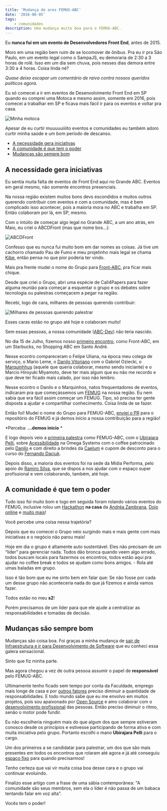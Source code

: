 ```yaml
---
title: 'Mudança de ares FEMUG-ABC'
date: '2016-06-05'
tags:
    - comunidades
description: Uma mudança muito boa para o FEMUG-ABC.
---
```


Eu **nunca fui em um evento de Desenvolvedores Front End**, antes de 2015.

Moro em uma região bem ruim de se locomover de ônibus. Pra eu ir pra São Paulo, em um evento legal como o SampaJS, eu demoraria de 2:30 a 3 horas de rolê. Isso em um dia sem chuva, pois nesses dias demora entre 3:30 a 4 horas. Coisa linda né? 

*Quase deixo escapar um comentário de raiva contra nossos queridos políticos agora.*

Eu só comecei a ir em eventos de Desenvolvimento Front End em SP quando eu comprei uma Motoca e mesmo assim, somente em 2016, pois comecei a trabalhar em SP e ficava mais fácil ir para os eventos e voltar pra casa.

![Minha motoca](https://s33.postimg.org/snax2z667/motoca.jpg)

Apesar de eu curtir muuuuuiiiito eventos e comunidades eu também adoro curtir minha saúde e um bom período de descanso.

<!-- vscode-markdown-toc -->
* [A necessidade gera iniciativas](#Anecessidadegerainiciativas)
* [A comunidade é que tem o poder](#Acomunidadequetemopoder)
* [Mudanças são sempre bom](#Mudanassosemprebom)

<!-- vscode-markdown-toc-config
	numbering=false
	autoSave=true
	/vscode-markdown-toc-config -->
<!-- /vscode-markdown-toc -->

## <a name='Anecessidadegerainiciativas'></a>A necessidade gera iniciativas

Eu sentia muita falta de eventos de Front End aqui no Grande ABC. Eventos em geral mesmo, não somente encontros presenciais.

Na nossa região existem muitos bons devs escondidos e muitos outros querendo contribuir com eventos e com a comunidade, mas é bem complicado isso acontecer, pois a maioria mora no ABC e trabalha em SP. Então colaboram por lá, em SP, mesmo.

Com o intúito de começar algo legal no Grande ABC, a um ano atrás, em Maio, eu criei o ABCDFront (mas que nome bos...):

![ABCDFront](https://s33.postimg.org/4hbnr6agv/Screenshot_from_2016_05_28_08_34_09.png)

Confesso que eu nunca fui muito bom em dar nomes as coisas. Já tive um cachorro chamado Pau de Fumo e meu projetinho mais legal se chama [Kibe](https://github.com/woliveiras/kibe), então pensa no que pior poderia ter vindo.

Mais pra frente mudei o nome do Grupo para [Front-ABC](https://github.com/front-abc), pra ficar mais chique.

Desde que criei o Grupo, abri uma espécie de Call4Papers para fazer alguma reunião para começar a esquentar o grupo e os debates sobre tecnologia ou palestras começacem a pegar na região.

Recebi, logo de cara, milhares de pessoas querendo contribuir:

![Milhares de pessoas querendo palestrar](https://s33.postimg.org/aylp9wxkv/Screenshot_from_2016_06_05_12_42_09.png)

Esses caras estão no grupo até hoje e colaboram muito! 

Sem essas pessoas, a nossa comunidade ([ABC-Dev](https://github.com/abc-dev)) não teria nascido.

No dia 15 de Julho, fizemos nosso [primeiro encontro](https://www.meetup.com/pt-BR/femug-abc/events/223452463/), como Front-ABC, em um Starbucks, no Shopping ABC em Santo André.

Nesse econtro compareceram o Felipe Uliana, na época meu colega de serviço, o Mario Leme, o [Danilo Vitoriano](https://twitter.com/danvitoriano) com o Gabriel Oziecki,  o [Marquinhhus](https://twitter.com/marquinhusgonc) (aquele que queria colaborar, mesmo sendo iniciante) e o Marcio Hiroyuki Miyamoto, deve ter mais algum que eu não me recordo e que deve ter ficado mais calado, por isso não lembro.

Nesse econtro o Danilo e o Marquinhos, natos frequentadores de eventos, indicaram pra que começássemos um [FEMUG](https://github.com/femug/femug) na nossa região. Eu nem sabia que era fácil assim começar um FEMUG. Tipo, só precisa ter gente disposta a ajudar e compartilhar conhecimento. Coisa linda de se fazer.

Então foi! Mudei o nome do Grupo para FEMUG-ABC, [enviei o PR](https://github.com/femug/femug/commit/c1d74ab3d0c90e235dd13f6c8e757363ee727513) para o repositório do FEMUG e já demos início a nossa contribuição para a região!

*Perceba: **...demos início** *

E logo depois veio a [primeira palestra](https://www.meetup.com/pt-BR/femug-abc/events/222745657/) como FEMUG-ABC, com o [Ubirajara Pelli](https://twitter.com/ubirajarapelli), sobre [Acessibilidade](https://femug-abc.github.io/femug-1-acessibilidade) na Omega Systems com o coffee patrocinado pelo [Danilo](https://www.fullcircle.com.br/) e com direito a brindes da [Caelum](https://www.caelum.com.br/) e cupom de desconto para o curso do [Fernando Daciuk](https://blog.da2k.com.br/cursos/).

Depois disso, a maioria dos eventos foi na sede da Midia Performa, pelo apoio do [Ramiro Silva](https://twitter.com/Ramirodss), que se dispos a nos ajudar com o espaço super profissional e vem colaborando, também, até hoje.

## <a name='Acomunidadequetemopoder'></a>A comunidade é que tem o poder

Tudo isso foi muito bom e logo em seguida foram rolando vários eventos do FEMUG, inclusive rolou um [Hackathon](https://github.com/front-abc/hackathon) **na casa** da [Andréa Zambrana](https://twitter.com/akfzambrana), [Dojo online](https://www.meetup.com/pt-BR/femug-abc/events/225254505/) e [muito mais](https://www.eventick.com.br/workshop-sass-me)!

Você percebe uma coisa nessa trajetória?

Depois que eu comecei o Grupo veio surgindo mais e mais gente com mais iniciativas e o negócio não parou mais!

Hoje em dia o grupo é altamente auto sustentável. Eles não precisam de um “líder” para gerenciar nada. Todos dão bronca quando veem algo errado, todos buscam locais para fazermos os encontros, todos estão aqui pra ajudar no coffee break e todos se ajudam como bons amigos. - Rola até umas baladas em grupo.

Isso é tão bom que eu me sinto bem em falar que: Se não fosse por cada um desse grupo não aconteceria nada do que já fizemos e ainda vamos fazer.

Todos estão no meu **s2**!

Porém precisamos de um líder para que ele ajude a centralizar as responsabilidades e tomadas de decisão.



## <a name='Mudanassosemprebom'></a>Mudanças são sempre bom

Mudanças são coisa boa. Foi graças a minha mudança de [sair de Infraestrutura e ir para Desenvolvimento de Software](/posts/um-ano-como-desenvolvedor-front-end/) que eu conheci essa galera sensacional.

Sinto que fiz minha parte.

Mas agora chegou a vez de outra pessoa assumir o papel de **responsável** pelo FEMUG-ABC.

Ultimamente tenho ficado sem tempo por conta da Faculdade, emprego mais longe de casa e por [outros fatores](https://medium.com/@woliveiras/relatos-de-um-experimento-pessoal-sobre-a-ansiedade-dcad55611be4) preciso diminuir a quantidade de responsabilidades. E todo mundo sabe que eu me envolvo em muitos projetos, pois sou apaixonado por [Open Source](/posts/contribuindo-para-projetos-open-source-no-github-mesmo-sendo-iniciante/) e amo colaborar com o [desenvolvimento profissional](https://github.com/woliveiras/front-end-career) das pessoas. Então preciso diminuir o ritmo, senão o motor pode fundir.

Eu não escolheria ninguém mais do que algum dos que sempre estiveram conosco desde os princípios e estivesse participando de forma ativa e com muita iniciativa pelo grupo. Portanto escolhi o mano **Ubirajara Pelli** para o cargo.

Um dos primeiros a se candidatar para palestrar, um dos que são mais presentes em todos os encontros que rolaram até agora e já até conseguiu [espaço fixo](https://www.meetup.com/pt-BR/femug-abc/events/230870633/) para quando precisarmos!

Tenho certeza que vai vir muita coisa boa desse cara e o grupo vai continuar evoluindo.

Finalizo esse artigo com a frase de uma sábia contemporânea: "A comunidade são seus membros, sem ela o líder é não passa de um babaca tentando falar em voz alta".

Vocês tem o poder!
